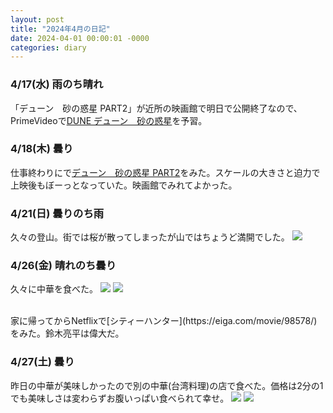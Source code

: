 ```yaml
---
layout: post
title: "2024年4月の日記"
date: 2024-04-01 00:00:01 -0000
categories: diary
---
```


### 4/17(水) 雨のち晴れ
「デューン　砂の惑星 PART2」が近所の映画館で明日で公開終了なので、PrimeVideoで[DUNE デューン　砂の惑星](https://eiga.com/movie/92518/)を予習。
### 4/18(木) 曇り
仕事終わりにで[デューン　砂の惑星 PART2](https://eiga.com/movie/96015/)をみた。スケールの大きさと迫力で上映後もぼーっとなっていた。映画館でみれてよかった。
### 4/21(日) 曇りのち雨
久々の登山。街では桜が散ってしまったが山ではちょうど満開でした。
![](https://i.imgur.com/37IHkn3.jpeg)
### 4/26(金) 晴れのち曇り
久々に中華を食べた。
![](https://i.imgur.com/pA3SwZc.jpg)
![](https://i.imgur.com/bE0ntO7.jpg)


</br>
家に帰ってからNetflixで[シティーハンター](https://eiga.com/movie/98578/)をみた。鈴木亮平は偉大だ。

### 4/27(土) 曇り
昨日の中華が美味しかったので別の中華(台湾料理)の店で食べた。価格は2分の1でも美味しさは変わらずお腹いっぱい食べられて幸せ。
![](https://i.imgur.com/924b6GL.jpg)
![](https://i.imgur.com/OMpDF3x.jpeg)